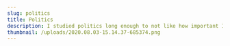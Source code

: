 ```yaml
---
slug: politics
title: Politics
description: I studied politics long enough to not like how important I think it is
thumbnail: /uploads/2020.08.03-15.14.37-685374.png
---
```

